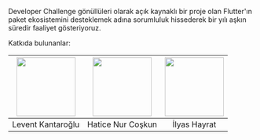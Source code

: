 Developer Challenge gönüllüleri olarak açık kaynaklı bir proje olan Flutter'ın paket ekosistemini desteklemek adına sorumluluk hissederek bir yılı aşkın süredir faaliyet gösteriyoruz.


Katkıda bulunanlar:

<img src="https://user-images.githubusercontent.com/63751824/164580696-b04a59be-51f3-43a3-a1b9-d880c8dc8749.png" width="120" height="120"> | <img src="https://user-images.githubusercontent.com/63751824/164969435-ffbb9753-ca9a-400c-9c6f-d71686f328ce.png" width="120" height="120"> | <img src="https://user-images.githubusercontent.com/63751824/164580141-29577ddc-9ac9-49be-b502-8cb85cbad4fa.png" width="120" height="120">
:---:|:---:|:---:
Levent Kantaroğlu | Hatice Nur Coşkun | İlyas Hayrat 
